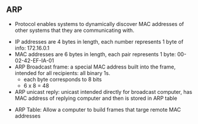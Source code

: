 ## ARP
- Protocol enables systems to dynamically discover MAC addresses of other systems that they are communicating with. 
* IP addresses are 4 bytes in length, each number represents 1 byte of info: 172.16.0.1 
* MAC addresses are 6 bytes in length, each pair represents 1 byte: 00-02-42-EF-IA-01
* ARP Broadcast frame: a special MAC address built into the frame, intended for all recipients: all binary 1s.   
	* each byte corresponds to 8 bits
	* 6 x 8 = 48
 * ARP unicast reply:  unicast intended directly for broadcast computer, has MAC address of replying computer and then is stored in ARP table  
- ARP Table: Allow a computer to build frames that targe remote MAC addresses  
  